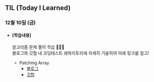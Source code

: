 ## TIL (Today I Learned)

### 12월 10일 (금)

- #### [학습내용]
  
  알고리즘 문제 풀이 학습 🧑🏻‍💻   
  블로그와 깃헙 내 코딩테스트 레파지토리에 자세히 기술하여 아래 링크를 참고!
  
  - Patching Array
    - [블로그](https://green1229.tistory.com/199)
    - [깃헙](https://github.com/GREENOVER/CodingTest/tree/main/배열_패칭)
